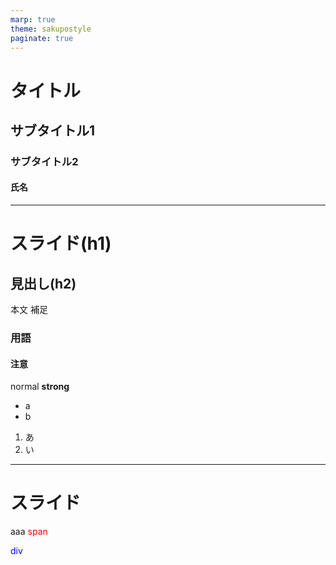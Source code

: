 ```yaml
---
marp: true
theme: sakupostyle
paginate: true
---
```

<!--
_class: title
_header: "Header"
_footer: "Footer"
_paginate: false
-->
# タイトル
## サブタイトル1
### サブタイトル2
#### 氏名

---
<!--
class: slides
-->
# スライド(h1)
## 見出し(h2)
本文
<span class='sup'>  補足 </span>
### 用語
#### 注意
normal **strong**
- a
- b
1. あ
1. い

---
# スライド
aaa
<span style="color: red">span</span>
<div style="color: blue">div</div>

